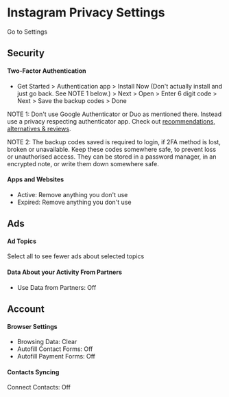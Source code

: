 # Instagram Privacy Settings

Go to Settings



## Security

#### Two-Factor Authentication
- Get Started > Authentication app > Install Now (Don't actually install and just go back. See NOTE 1 below.) > Next > Open > Enter 6 digit code > Next > Save the backup codes > Done

NOTE 1: Don't use Google Authenticator or Duo as mentioned there. Instead use a privacy respecting authenticator app. Check out [recommendations, alternatives & reviews](https://github.com/the-weird-aquarian/privacy-settings#recommendations-alternatives--reviews).

NOTE 2: The backup codes saved is required to login, if 2FA method is lost, broken or unavailable. Keep these codes somewhere safe, to prevent loss or unauthorised access. They can be stored in a password manager, in an encrypted note, or write them down somewhere safe.


#### Apps and Websites
- Active: Remove anything you don't use
- Expired: Remove anything you don't use



## Ads

#### Ad Topics
Select all to see fewer ads about selected topics

#### Data About your Activity From Partners
- Use Data from Partners: Off



## Account

#### Browser Settings
- Browsing Data: Clear
- Autofill Contact Forms: Off
- Autofill Payment Forms: Off

#### Contacts Syncing
Connect Contacts: Off
